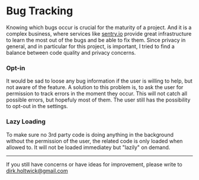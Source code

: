 # Bug Tracking

Knowing which bugs occur is crucial for the maturity of a project. And it is a complex business, where services like
[sentry.io](https://sentry.io/) provide great infrastructure to learn the most out of the bugs and be able to fix them.
Since privacy in general, and in particular for this project, is important, I tried to find a balance between code
quality and privacy concerns.

### Opt-in

It would be sad to loose any bug information if the user is willing to help, but not aware of the feature. A solution
to this problem is, to ask the user for permission to track errors in the moment they occur. This will not catch all 
possible errors, but hopefuly most of them. The user still has the possibility to opt-out in the settings.

### Lazy Loading

To make sure no 3rd party code is doing anything in the background without the permission of the user, the related 
code is only loaded when allowed to. It will not be loaded immediatey but "lazily" on demand.

---

If you still have concerns or have ideas for improvement, please write to <dirk.holtwick@gmail.com>
